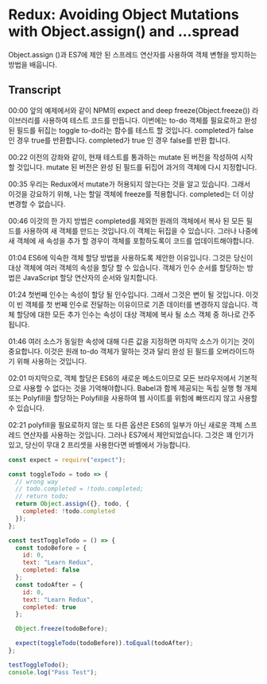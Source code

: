 # Redux: Avoiding Object Mutations with Object.assign() and ...spread

Object.assign ()과 ES7에 제안 된 스프레드 연산자를 사용하여 객체 변형을 방지하는 방법을 배웁니다.

## Transcript

00:00 앞의 예제에서와 같이 NPM의 expect and deep freeze(Object.freeze()) 라이브러리를 사용하여 테스트 코드를 만듭니다. 이번에는 to-do 객체를 필요로하고 완성 된 필드를 뒤집는 toggle to-do라는 함수를 테스트 할 것입니다. completed가 false 인 경우 true를 반환합니다. completed가 true 인 경우 false를 반환 합니다.

00:22 이전의 강좌와 같이, 현재 테스트를 통과하는 mutate 된 버전을 작성하여 시작할 것입니다. mutate 된 버전은 완성 된 필드를 뒤집어 과거의 객체에 다시 지정합니다.

00:35 우리는 Redux에서 mutate가 허용되지 않는다는 것을 알고 있습니다. 그래서 이것을 강요하기 위해, 나는 할일 객체에 freeze를 적용합니다. completed는 더 이상 변경할 수 없습니다.

00:46 이것의 한 가지 방법은 completed를 제외한 원래의 객체에서 복사 된 모든 필드를 사용하여 새 객체를 만드는 것입니다.이 객체는 뒤집을 수 있습니다. 그러나 나중에 새 객체에 새 속성을 추가 할 경우이 객체를 포함하도록이 코드를 업데이트해야합니다.

01:04 ES6에 익숙한 객체 할당 방법을 사용하도록 제안한 이유입니다. 그것은 당신이 대상 객체에 여러 객체의 속성을 할당 할 수 있습니다. 객체가 인수 순서를 할당하는 방법은 JavaScript 할당 연산자의 순서와 일치합니다.

01:24 첫번째 인수는 속성이 할당 될 인수입니다. 그래서 그것은 변이 될 것입니다. 이것이 빈 객체를 첫 번째 인수로 전달하는 이유이므로 기존 데이터를 변경하지 않습니다. 객체 할당에 대한 모든 추가 인수는 속성이 대상 객체에 복사 될 소스 객체 중 하나로 간주됩니다.

01:46 여러 소스가 동일한 속성에 대해 다른 값을 지정하면 마지막 소스가 이기는 것이 중요합니다. 이것은 원래 to-do 객체가 말하는 것과 달리 완성 된 필드를 오버라이드하기 위해 사용하는 것입니다.

02:01 마지막으로, 객체 할당은 ES6의 새로운 메소드이므로 모든 브라우저에서 기본적으로 사용할 수 없다는 것을 기억해야합니다. Babel과 함께 제공되는 독립 실행 형 개체 또는 Polyfill을 할당하는 Polyfill을 사용하여 웹 사이트를 위험에 빠뜨리지 않고 사용할 수 있습니다.

02:21 polyfill을 필요로하지 않는 또 다른 옵션은 ES6의 일부가 아닌 새로운 객체 스프레드 연산자를 사용하는 것입니다. 그러나 ES7에서 제안되었습니다. 그것은 꽤 인기가 있고, 당신이 무대 2 프리셋을 사용한다면 바벨에서 가능합니다.

```js
const expect = require("expect");

const toggleTodo = todo => {
  // wrong way
  // todo.completed = !todo.completed;
  // return todo;
  return Object.assign({}, todo, {
    completed: !todo.completed
  });
};

const testToggleTodo = () => {
  const todoBefore = {
    id: 0,
    text: "Learn Redux",
    completed: false
  };
  const todoAfter = {
    id: 0,
    text: "Learn Redux",
    completed: true
  };

  Object.freeze(todoBefore);

  expect(toggleTodo(todoBefore)).toEqual(todoAfter);
};

testToggleTodo();
console.log("Pass Test");
```
